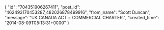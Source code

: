 {
   "id": "704351906267411",
   "post_id": "462493170453287_482026878499916",
   "from_name": "Scott Duncan",
   "message": "UK CANADA ACT = COMMERCIAL CHARTER.",
   "created_time": "2014-08-09T05:13:31+0000"
 }
